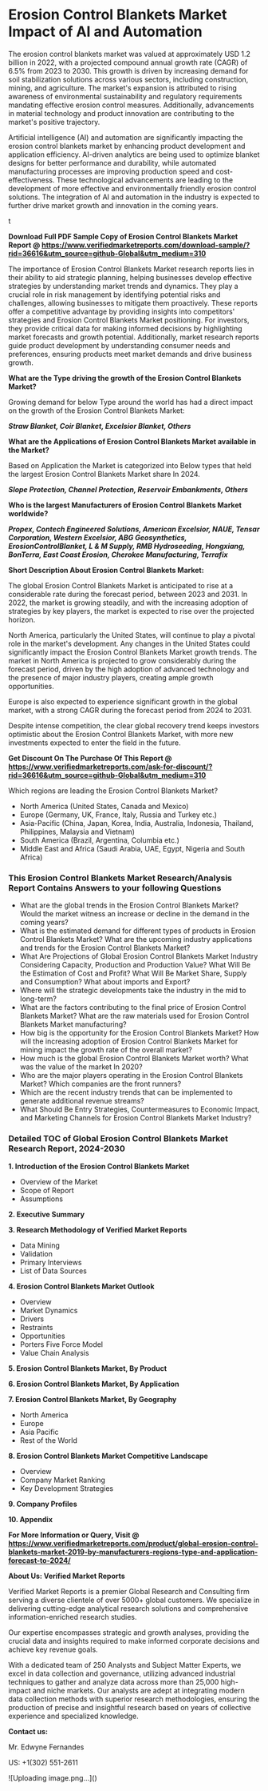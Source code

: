<h1>Erosion Control Blankets Market Impact of AI and Automation</h1><p>The erosion control blankets market was valued at approximately USD 1.2 billion in 2022, with a projected compound annual growth rate (CAGR) of 6.5% from 2023 to 2030. This growth is driven by increasing demand for soil stabilization solutions across various sectors, including construction, mining, and agriculture. The market's expansion is attributed to rising awareness of environmental sustainability and regulatory requirements mandating effective erosion control measures. Additionally, advancements in material technology and product innovation are contributing to the market's positive trajectory.</p><p>Artificial intelligence (AI) and automation are significantly impacting the erosion control blankets market by enhancing product development and application efficiency. AI-driven analytics are being used to optimize blanket designs for better performance and durability, while automated manufacturing processes are improving production speed and cost-effectiveness. These technological advancements are leading to the development of more effective and environmentally friendly erosion control solutions. The integration of AI and automation in the industry is expected to further drive market growth and innovation in the coming years.</p>t</p><p id="" class=""><strong>Download Full PDF Sample Copy of Erosion Control Blankets Market Report @ <a href="https://www.verifiedmarketreports.com/download-sample/?rid=36616&utm_source=github-Global&utm_medium=310" target="_blank">https://www.verifiedmarketreports.com/download-sample/?rid=36616&utm_source=github-Global&utm_medium=310</a></strong></p><p>The importance of&nbsp;Erosion Control Blankets Market research reports lies in their ability to aid strategic planning, helping businesses develop effective strategies by understanding market trends and dynamics. They play a crucial role in risk management by identifying potential risks and challenges, allowing businesses to mitigate them proactively. These reports offer a competitive advantage by providing insights into competitors' strategies and Erosion Control Blankets Market positioning. For investors, they provide critical data for making informed decisions by highlighting market forecasts and growth potential. Additionally, market research reports guide product development by understanding consumer needs and preferences, ensuring products meet market demands and drive business growth.</p><p><strong>What are the&nbsp;Type driving the growth of the Erosion Control Blankets Market?</strong></p><p id="" class="">Growing demand for below Type around the world has had a direct impact on the growth of the Erosion Control Blankets Market:</p><em><strong>Straw Blanket, Coir Blanket, Excelsior Blanket, Others</strong></em></p><strong>What are the&nbsp;Applications&nbsp;of Erosion Control Blankets Market available in the Market?</strong></p><p id="" class="">Based on Application the Market is categorized into Below types that held the largest Erosion Control Blankets Market share In 2024.</p><em><strong>Slope Protection, Channel Protection, Reservoir Embankments, Others</strong></em></p><strong>Who is the largest Manufacturers of Erosion Control Blankets Market worldwide?</strong></p><p><em><strong>Propex, Contech Engineered Solutions, American Excelsior, NAUE, Tensar Corporation, Western Excelsior, ABG Geosynthetics, ErosionControlBlanket, L & M Supply, RMB Hydroseeding, Hongxiang, BonTerra, East Coast Erosion, Cherokee Manufacturing, Terrafix</strong></em></p><p id="" class=""><strong>Short Description About Erosion Control Blankets Market:</strong></p><p>The global Erosion Control Blankets Market is anticipated to rise at a considerable rate during the forecast period, between 2023 and 2031. In 2022, the market is growing steadily, and with the increasing adoption of strategies by key players, the market is expected to rise over the projected horizon.</p><p>North America, particularly the United States, will continue to play a pivotal role in the market's development. Any changes in the United States could significantly impact the Erosion Control Blankets Market growth trends. The market in North America is projected to grow considerably during the forecast period, driven by the high adoption of advanced technology and the presence of major industry players, creating ample growth opportunities.</p><p>Europe is also expected to experience significant growth in the global market, with a strong CAGR during the forecast period from 2024 to 2031.</p><p>Despite intense competition, the clear global recovery trend keeps investors optimistic about the Erosion Control Blankets Market, with more new investments expected to enter the field in the future.</p><p id="" class=""><strong>Get Discount On The Purchase Of This Report @ <a href="https://www.verifiedmarketreports.com/ask-for-discount/?rid=36616&utm_source=github-Global&utm_medium=310" target="_blank">https://www.verifiedmarketreports.com/ask-for-discount/?rid=36616&utm_source=github-Global&utm_medium=310</a></strong></p>Which regions are leading the Erosion Control Blankets Market?</p><ul><li>North America (United States, Canada and Mexico)</li><li>Europe (Germany, UK, France, Italy, Russia and Turkey etc.)</li><li>Asia-Pacific (China, Japan, Korea, India, Australia, Indonesia, Thailand, Philippines, Malaysia and Vietnam)</li><li>South America (Brazil, Argentina, Columbia etc.)</li><li>Middle East and Africa (Saudi Arabia, UAE, Egypt, Nigeria and South Africa)</li></ul><h3 id="" class="">This Erosion Control Blankets Market Research/Analysis Report Contains Answers to your following Questions</h3><ul><li>What are the global trends in the Erosion Control Blankets Market? Would the market witness an increase or decline in the demand in the coming years?</li><li>What is the estimated demand for different types of products in Erosion Control Blankets Market? What are the upcoming industry applications and trends for the Erosion Control Blankets Market?</li><li>What Are Projections of Global Erosion Control Blankets Market Industry Considering Capacity, Production and Production Value? What Will Be the Estimation of Cost and Profit? What Will Be Market Share, Supply and Consumption? What about imports and Export?</li><li>Where will the strategic developments take the industry in the mid to long-term?</li><li>What are the factors contributing to the final price of Erosion Control Blankets Market? What are the raw materials used for Erosion Control Blankets Market manufacturing?</li><li>How big is the opportunity for the Erosion Control Blankets Market? How will the increasing adoption of Erosion Control Blankets Market for mining impact the growth rate of the overall market?</li><li>How much is the global Erosion Control Blankets Market worth? What was the value of the market In 2020?</li><li>Who are the major players operating in the Erosion Control Blankets Market? Which companies are the front runners?</li><li>Which are the recent industry trends that can be implemented to generate additional revenue streams?</li><li>What Should Be Entry Strategies, Countermeasures to Economic Impact, and Marketing Channels for Erosion Control Blankets Market Industry?</li></ul><h3 id="" class="">Detailed TOC of Global Erosion Control Blankets Market Research Report, 2024-2030</h3><p id="" class=""><strong>1. Introduction of the Erosion Control Blankets Market</strong></p><ul><li>Overview of the Market</li><li>Scope of Report</li><li>Assumptions</li></ul><p id="" class=""><strong>2. Executive Summary</strong></p><p id="" class=""><strong>3. Research Methodology of Verified Market Reports</strong></p><ul><li>Data Mining</li><li>Validation</li><li>Primary Interviews</li><li>List of Data Sources</li></ul><p id="" class=""><strong>4. Erosion Control Blankets Market Outlook</strong></p><ul><li>Overview</li><li>Market Dynamics</li><li>Drivers</li><li>Restraints</li><li>Opportunities</li><li>Porters Five Force Model</li><li>Value Chain Analysis</li></ul><p id="" class=""><strong>5. Erosion Control Blankets Market, By Product</strong></p><p id="" class=""><strong>6. Erosion Control Blankets Market, By Application</strong></p><p id="" class=""><strong>7. Erosion Control Blankets Market, By Geography</strong></p><ul><li>North America</li><li>Europe</li><li>Asia Pacific</li><li>Rest of the World</li></ul><p id="" class=""><strong>8. Erosion Control Blankets Market Competitive Landscape</strong></p><ul><li>Overview</li><li>Company Market Ranking</li><li>Key Development Strategies</li></ul><p id="" class=""><strong>9. Company Profiles</strong></p><p id="" class=""><strong>10. Appendix</strong></p><p id="" class=""><strong>For More Information or Query, Visit @ <a href="https://www.verifiedmarketreports.com/product/global-erosion-control-blankets-market-2019-by-manufacturers-regions-type-and-application-forecast-to-2024/" target="_blank">https://www.verifiedmarketreports.com/product/global-erosion-control-blankets-market-2019-by-manufacturers-regions-type-and-application-forecast-to-2024/</a></strong></p><p id="" class=""><strong>About Us: Verified Market Reports</strong></p><p id="" class="">Verified Market Reports is a premier Global Research and Consulting firm serving a diverse clientele of over 5000+ global customers. We specialize in delivering cutting-edge analytical research solutions and comprehensive information-enriched research studies.</p><p id="" class="">Our expertise encompasses strategic and growth analyses, providing the crucial data and insights required to make informed corporate decisions and achieve key revenue goals.</p><p id="" class="">With a dedicated team of 250 Analysts and Subject Matter Experts, we excel in data collection and governance, utilizing advanced industrial techniques to gather and analyze data across more than 25,000 high-impact and niche markets. Our analysts are adept at integrating modern data collection methods with superior research methodologies, ensuring the production of precise and insightful research based on years of collective experience and specialized knowledge.</p><p id="" class=""><strong>Contact us:</strong></p><p id="" class="">Mr. Edwyne Fernandes</p><p id="" class="">US: +1(302) 551-2611</p>
![Uploading image.png…]()
